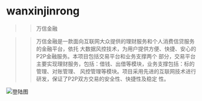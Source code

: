# wanxinjinrong
>>万信金融

>>万信金融是一款面向互联网大众提供的理财服务和个人消费信贷服务的金融平台，依托
大数据风控技术，为用户提供方便、快捷、安心的P2P金融服务。本项目包括交易平台和业务支撑两个
部分，交易平台主要实现理财服务，包括：借钱、出借等模块，业务支撑包括：标的管理、对账管理、
风控管理等模块。项目采用先进的互联网技术进行研发，保证了P2P双方交易的安全性、快捷性及稳定
性。

![登陆图]([https://github.com/YyXCyj/seckill-system/blob/master/image/1.png](https://github.com/YyXCyj/wanxinjinrong/blob/master/api-test/%E5%BE%AE%E4%BF%A1%E5%9B%BE%E7%89%87_20230601223042.png))
